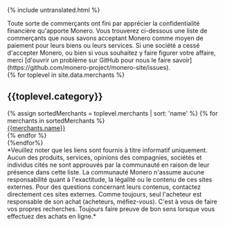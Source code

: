 {% include untranslated.html %}
<div markdown="1" class="text-center container description">
Toute sorte de commerçants ont fini par apprécier la confidentialité financière qu'apporte Monero. Vous trouverez ci-dessous une liste de commerçants que nous savons acceptant Monero comme moyen de paiement pour leurs biens ou leurs services. Si une société a cessé d'accepter Monero, ou bien si vous souhaitez y faire figurer votre affaire, merci [d'ouvrir un problème sur GitHub pour nous le faire savoir](https://github.com/monero-project/monero-site/issues).
</div>
<div class="merchants">
{% for toplevel in site.data.merchants %}
<div class="container full" id="{{toplevel.id}}">
       <div class="info-block">
        <h2>{{toplevel.category}}</h2>
        <div class="row">
            {% assign sortedMerchants = toplevel.merchants | sort: 'name' %}
            {% for merchants in sortedMerchants %}
            <div class="col-md-4 col-sm-6 col-xs-12">
                <a href="{{merchants.url}}">{{merchants.name}}</a>
            </div>
            {% endfor %}
        </div>
        </div>
</div>
{%endfor%}


</div>

<div markdown="1" class="text-center container description">
*Veuillez noter que les liens sont fournis à titre informatif uniquement. Aucun des produits, services, opinions des compagnies, sociétés et individus cités ne sont approuvés par la communauté en raison de leur présence dans cette liste. La communauté Monero n'assume aucune responsabilité quant à l'exactitude, la légalité ou le contenu de ces sites externes. Pour des questions concernant leurs contenus, contactez directement ces sites externes. Comme toujours, seul l'acheteur est responsable de son achat (acheteurs, méfiez-vous). C'est à vous de faire vos propres recherches. Toujours faire preuve de bon sens lorsque vous effectuez des achats en ligne.*
</div>
